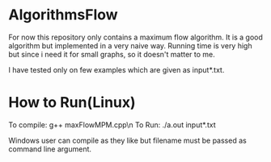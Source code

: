 # AlgorithmsFlow

For now this repository only contains a maximum flow algorithm.
It is a good algorithm but implemented in a very naive way.
Running time is very high but since i need it for small graphs, so it doesn't matter to me.

I have tested only on few examples which are given as input*.txt.

# How to Run(Linux)
To compile: g++ maxFlowMPM.cpp\n
To Run: ./a.out input*.txt

Windows user can compile as they like but filename must be passed as command line argument.
